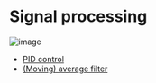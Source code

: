# Signal processing
![image](https://user-images.githubusercontent.com/67142421/153821714-8cb82b11-00ac-40b0-a052-9f99c9e8c937.png)

* [PID control](https://github.com/vacu9708/Signal-processing//tree/main/PID%20control)
* [(Moving) average filter](https://github.com/vacu9708/Signal-processing/tree/main/(Moving)%20average%20filter)
